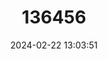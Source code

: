 ---
title: "136456"
category: "Cryptoprocta spelea"
draft: false
date: 2024-02-22 13:03:51
languages:
  English: ["Giant Fossa", "Giant Fosa"]
---